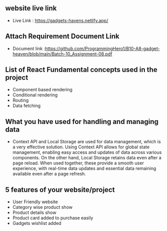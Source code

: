 ## website live link 

- Live Link : https://gadgets-havens.netlify.app/

## Attach Requirement Document Link

- Document link :https://github.com/ProgrammingHero1/B10-A8-gadget-heaven/blob/main/Batch-10_Assignment-08.pdf

## List of React Fundamental concepts used in the project

- Component based rendering
- Conditional rendering
- Routing 
- Data fetching

## What you have used for handling and managing data 
- Context API and Local Storage are used for data management, which is a very effective solution. Using Context API allows for global state management, enabling easy access and updates of data across various components.
On the other hand, Local Storage retains data even after a page reload. When used together, these provide a smooth user experience, with real-time data updates and essential data remaining available even after a page refresh.

## 5 features of your website/project

- User Friendly website
- Category wise product show
- Product details show
- Product card added to purchase easily
- Gadgets wishlist added

